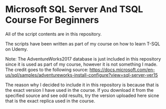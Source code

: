 # Microsoft SQL Server And TSQL Course For Beginners

All of the script contents are in this repository.

The scripts have been written as part of my course on how to learn T-SQL on Udemy.

Note: The AdventureWorks2017 database is just included in this repository since it is used as part of my course, however it is not something I made. The credit goes to the following source: https://docs.microsoft.com/en-us/sql/samples/adventureworks-install-configure?view=sql-server-ver15

The reason why I decided to include it in this repository is because that is the exact version I have used in the course. If you download it from the specified source and see odd results, try the version uploaded here sicne that is the exact replica used in the course.

